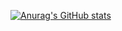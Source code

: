 [![Anurag's GitHub stats](https://github-readme-stats.vercel.app/api?username=QingPei)](https://github.com/anuraghazra/github-readme-stats)
